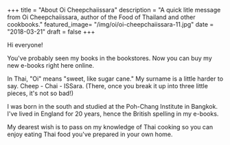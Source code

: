 +++
title = "About Oi Cheepchaiissara"
description = "A quick litle message from Oi Cheepchaiissara, author of the Food of Thailand and other cookbooks."
featured_image= "/img/oi/oi-cheepchaiissara-11.jpg"
date = "2018-03-21"
draft = false
+++

Hi everyone!

You've probably seen my books in the bookstores. Now you can buy my new e-books right here online.

In Thai, "Oi" means "sweet, like sugar cane." My surname is a little harder to say. Cheep - Chai - ISSara. (There, once you break it up into three little pieces, it's not so bad!)

I was born in the south and studied at the Poh-Chang Institute in Bangkok. I've lived in England for 20 years, hence the British spelling in my e-books.

My dearest wish is to pass on my knowledge of Thai cooking so you can enjoy eating Thai food you've prepared in your own home.
